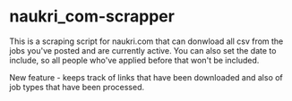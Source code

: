 # naukri_com-scrapper
This is a scraping script for naukri.com that can donwload all csv from the jobs you've posted and are currently active. You can also set the date to include, so all people who've applied before that won't be included.

New feature - keeps track of links that have been downloaded and also of job types that have been processed.
